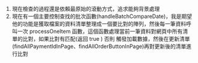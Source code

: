 1. 現在檢查的過程還是依賴最原始的滾動方式，追求能夠背景處理
2. 現在有一個主要控制查找的批次函數(handleBatchCompareDate)，我是期望他的功能是獲取檔案的資料清單整理成一個要比對的陣列，然後每一筆資料呼叫一次 processOneItem 函數，這個函數處理當前一筆資料對網頁中所有清單的比對，如果比對有匹配(返回 true ) 否則 觸發加載數據，然後在更新清單(findAllPaymentIdInPage、findAllOrderButtonInPage)再對更新後的清單進行比對